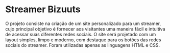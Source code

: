 # Streamer Bizuuts
 O projeto consiste na criação de um site personalizado para um streamer, cujo principal objetivo é fornecer aos visitantes uma maneira fácil e intuitiva de acessar suas diferentes redes sociais. O site será projetado com um layout simples, limpo e moderno, com destaque para os botões das redes sociais do streamer. Foram utilizadas apenas as linguagens HTML e CSS.
